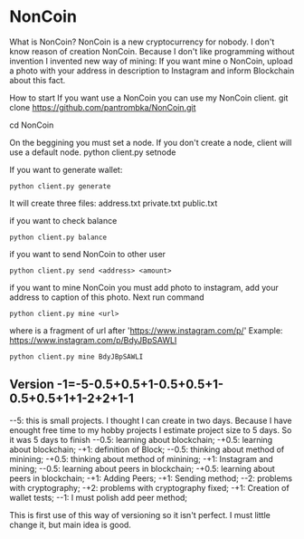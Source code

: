 # NonCoin

What is NonCoin?
NonCoin is a new cryptocurrency for nobody. 
I don't know reason of creation NonCoin.
Because I don't like programming without invention I invented new way of mining: If you want mine o NonCoin, upload a photo with 
your address in description to Instagram and inform Blockchain about this fact.

How to start
If you want use a NonCoin you can use my NonCoin client.
git clone https://github.com/pantrombka/NonCoin.git

cd NonCoin

On the beggining you must set a node. If you don't create a node, client will use a default node.
python client.py setnode <url>

If you want to generate wallet:
```
python client.py generate
```
It will create three files:
address.txt
private.txt
public.txt

if you want to check balance
```
python client.py balance
```
if you want to send NonCoin to other user
```
python client.py send <address> <amount>
```

if you want to mine  NonCoin you must add photo to instagram, add your address to caption of this photo. Next run command
```
python client.py mine <url>
```
where <url> is a fragment of url after 'https://www.instagram.com/p/'
Example: https://www.instagram.com/p/BdyJBpSAWLI
```
python client.py mine BdyJBpSAWLI
```

Version -1=-5-0.5+0.5+1-0.5+0.5+1-0.5+0.5+1+1-2+2+1-1
--------------------------------------------------
--5: this is small projects. I thought I can create in two days. Because I have enought free time to my hobby projects I estimate project size to 5 days. So it was 5 days to finish
--0.5: learning about blockchain;
-+0.5: learning about blockchain;
-+1: definition of Block;
--0.5: thinking about method of minining;
-+0.5: thinking about method of minining;
-+1: Instagram and mining;
--0.5: learning about peers in blockchain;
-+0.5: learning about peers in blockchain;
-+1: Adding Peers;
-+1: Sending method;
--2: problems with cryptography;
-+2: problems with cryptography fixed;
-+1: Creation of wallet tests;
--1: I must polish add peer method;

This is first use of this way of versioning so it isn't perfect. I must little change it, but main idea is good. 

